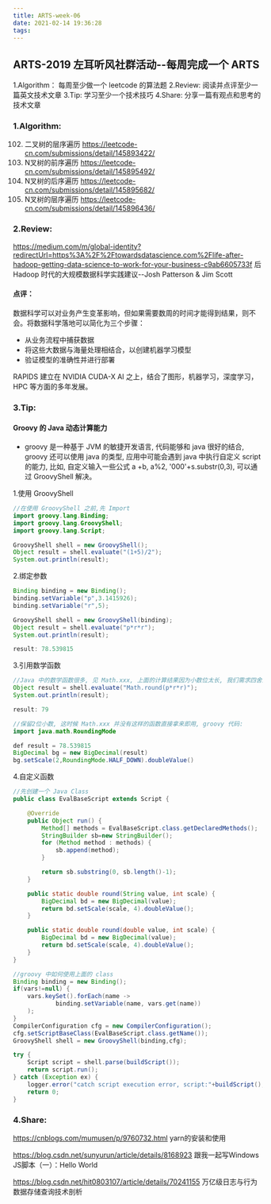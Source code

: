 ```yaml
---
title: ARTS-week-06
date: 2021-02-14 19:36:28
tags:
---
```



## ARTS-2019 左耳听风社群活动--每周完成一个 ARTS
1.Algorithm： 每周至少做一个 leetcode 的算法题
2.Review: 阅读并点评至少一篇英文技术文章
3.Tip: 学习至少一个技术技巧
4.Share: 分享一篇有观点和思考的技术文章

### 1.Algorithm:

102. 二叉树的层序遍历 https://leetcode-cn.com/submissions/detail/145893422/
589. N叉树的前序遍历 https://leetcode-cn.com/submissions/detail/145895492/
590. N叉树的后序遍历 https://leetcode-cn.com/submissions/detail/145895682/
429. N叉树的层序遍历 https://leetcode-cn.com/submissions/detail/145896436/

### 2.Review:

https://medium.com/m/global-identity?redirectUrl=https%3A%2F%2Ftowardsdatascience.com%2Flife-after-hadoop-getting-data-science-to-work-for-your-business-c9ab6605733f
后 Hadoop 时代的大规模数据科学实践建议--Josh Patterson & Jim Scott

#### 点评：

数据科学可以对业务产生变革影响，但如果需要数周的时间才能得到结果，则不会。将数据科学落地可以简化为三个步骤：
- 从业务流程中捕获数据
- 将这些大数据与海量处理相结合，以创建机器学习模型
- 验证模型的准确性并进行部署

RAPIDS 建立在 NVIDIA CUDA-X AI 之上，结合了图形，机器学习，深度学习，HPC 等方面的多年发展。

### 3.Tip:

#### Groovy 的 Java 动态计算能力
- groovy 是一种基于 JVM 的敏捷开发语言, 代码能够和 java 很好的结合, groovy 还可以使用 java 的类型, 应用中可能会遇到 java 中执行自定义 script 的能力, 比如, 自定义输入一些公式 a +b, a%2, '000'+s.substr(0,3), 可以通过 GroovyShell 解决。

1.使用 GroovyShell
```java
//在使用 GroovyShell 之前,先 Import
import groovy.lang.Binding;
import groovy.lang.GroovyShell;
import groovy.lang.Script;

GroovyShell shell = new GroovyShell();
Object result = shell.evaluate("(1+5)/2");
System.out.println(result);
```

2.绑定参数
```java
Binding binding = new Binding();
binding.setVariable("p",3.1415926);
binding.setVariable("r",5);

GroovyShell shell = new GroovyShell(binding);
Object result = shell.evaluate("p*r*r");
System.out.println(result);

result: 78.539815
```

3.引用数学函数
```java
//Java 中的数学函数很多, 见 Math.xxx, 上面的计算结果因为小数位太长, 我们需求四舍五入, 可以直接用 Math.round,
Object result = shell.evaluate("Math.round(p*r*r)");
System.out.println(result);

result: 79

//保留2位小数, 这时候 Math.xxx 并没有这样的函数直接拿来即用, groovy 代码:
import java.math.RoundingMode

def result = 78.539815
BigDecimal bg = new BigDecimal(result)
bg.setScale(2,RoundingMode.HALF_DOWN).doubleValue()
```

4.自定义函数
```java
//先创建一个 Java Class
public class EvalBaseScript extends Script {

    @Override
    public Object run() {
        Method[] methods = EvalBaseScript.class.getDeclaredMethods();
        StringBuilder sb=new StringBuilder();
        for (Method method : methods) {
            sb.append(method);
        }

        return sb.substring(0, sb.length()-1);
    }

    public static double round(String value, int scale) {
        BigDecimal bd = new BigDecimal(value);
        return bd.setScale(scale, 4).doubleValue();
    }

    public static double round(double value, int scale) {
        BigDecimal bd = new BigDecimal(value);
        return bd.setScale(scale, 4).doubleValue();
    }
}

//groovy 中如何使用上面的 class
Binding binding = new Binding();
if(vars!=null) {
    vars.keySet().forEach(name ->
            binding.setVariable(name, vars.get(name))
    );
}
CompilerConfiguration cfg = new CompilerConfiguration();
cfg.setScriptBaseClass(EvalBaseScript.class.getName());
GroovyShell shell = new GroovyShell(binding,cfg);

try {
    Script script = shell.parse(buildScript());
    return script.run();
} catch (Exception ex) {
    logger.error("catch script execution error, script:"+buildScript(), ex);
    return 0;
}
```

### 4.Share:

https://cnblogs.com/mumusen/p/9760732.html
yarn的安装和使用

https://blog.csdn.net/sunyurun/article/details/8168923
跟我一起写Windows JS脚本（一）：Hello World

https://blog.csdn.net/hit0803107/article/details/70241155
万亿级日志与行为数据存储查询技术剖析